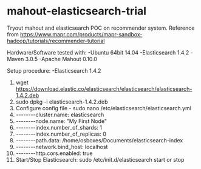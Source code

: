 # mahout-elasticsearch-trial
Tryout mahout and elasticsearch POC on recommender system. Reference from <a href="https://www.mapr.com/products/mapr-sandbox-hadoop/tutorials/recommender-tutorial">https://www.mapr.com/products/mapr-sandbox-hadoop/tutorials/recommender-tutorial</a>

Hardware/Software tested with:
-Ubuntu 64bit 14.04
-Elasticsearch 1.4.2
-Maven 3.0.5
-Apache Mahout 0.10.0

Setup procedure:
-Elasticsearch 1.4.2
  1. wget https://download.elastic.co/elasticsearch/elasticsearch/elasticsearch-1.4.2.deb
  2. sudo dpkg -i elasticsearch-1.4.2.deb
  3. Configure config file - sudo nano /etc/elasticsearch/elasticsearch.yml
  4. --------cluster.name: elasticsearch
  5. --------node.name: "My First Node"
  6. --------index.number_of_shards: 1
  7. --------index.number_of_replicas: 0
  8. --------path.data: /home/osboxes/Documents/elasticsearch-index
  9. --------network.bind_host: localhost
  10. --------http.cors.enabled: true
  11. Start/Stop Elasticsearch: sudo /etc/init.d/elasticsearch start or stop 
